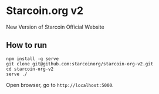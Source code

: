 # Starcoin.org v2
New Version of Starcoin Official Website

## How to run

```
npm install -g serve
git clone git@github.com:starcoinorg/starcoin-org-v2.git
cd starcoin-org-v2
serve ./
```

Open browser, go to `http://localhost:5000`.
